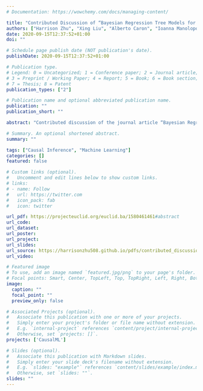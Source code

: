 ```yaml
---
# Documentation: https://wowchemy.com/docs/managing-content/

title: "Contributed Discussion of “Bayesian Regression Tree Models for Causal Inference: Regularization, Confounding, and Heterogeneous Effects”"
authors: ["Harrison Zhu", "Xing Liu", "Alberto Caron", "Ioanna Manolopoulou", "Seth Flaxman", "Francois-Xavier Briol"]
date: 2020-09-15T12:37:52+01:00
doi: ""

# Schedule page publish date (NOT publication's date).
publishDate: 2020-09-15T12:37:52+01:00

# Publication type.
# Legend: 0 = Uncategorized; 1 = Conference paper; 2 = Journal article;
# 3 = Preprint / Working Paper; 4 = Report; 5 = Book; 6 = Book section;
# 7 = Thesis; 8 = Patent
publication_types: ["2"]

# Publication name and optional abbreviated publication name.
publication: ""
publication_short: ""

abstract: "Contributed discussion of the journal article “Bayesian Regression Tree Models for Causal Inference: Regularization, Confounding, and Heterogeneous Effects”, appeared in Bayesian Analysis, Vol. 15, Number 3 (2020), pp. 965-1056."

# Summary. An optional shortened abstract.
summary: ""

tags: ["Causal Inference", "Machine Learning"]
categories: []
featured: false

# Custom links (optional).
#   Uncomment and edit lines below to show custom links.
# links:
# - name: Follow
#   url: https://twitter.com
#   icon_pack: fab
#   icon: twitter

url_pdf: https://projecteuclid.org/euclid.ba/1580461461#abstract
url_code:
url_dataset:
url_poster:
url_project:
url_slides:
url_source: https://harrisonzhu508.github.io/pdfs/contributed_discussion.pdf
url_video: 

# Featured image
# To use, add an image named `featured.jpg/png` to your page's folder. 
# Focal points: Smart, Center, TopLeft, Top, TopRight, Left, Right, BottomLeft, Bottom, BottomRight.
image:
  caption: ""
  focal_point: ""
  preview_only: false

# Associated Projects (optional).
#   Associate this publication with one or more of your projects.
#   Simply enter your project's folder or file name without extension.
#   E.g. `internal-project` references `content/project/internal-project/index.md`.
#   Otherwise, set `projects: []`.
projects: ['CausalML']

# Slides (optional).
#   Associate this publication with Markdown slides.
#   Simply enter your slide deck's filename without extension.
#   E.g. `slides: "example"` references `content/slides/example/index.md`.
#   Otherwise, set `slides: ""`.
slides: ""
---
```

